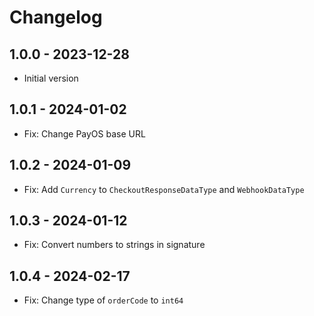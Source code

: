 # Changelog

## 1.0.0 - 2023-12-28

- Initial version

## 1.0.1 - 2024-01-02

- Fix: Change PayOS base URL

## 1.0.2 - 2024-01-09

- Fix: Add `Currency` to `CheckoutResponseDataType` and `WebhookDataType`

## 1.0.3 - 2024-01-12

- Fix: Convert numbers to strings in signature

## 1.0.4 - 2024-02-17

- Fix: Change type of `orderCode` to `int64`
